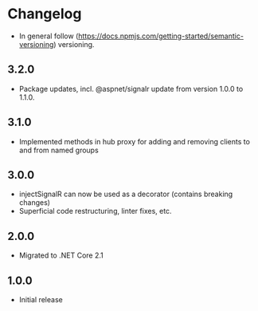 # Changelog

* In general follow (https://docs.npmjs.com/getting-started/semantic-versioning) versioning.
## <next>

## 3.2.0
* Package updates, incl. @aspnet/signalr update from version 1.0.0 to 1.1.0.

## 3.1.0
* Implemented methods in hub proxy for adding and removing clients to and from named groups

## 3.0.0
* injectSignalR can now be used as a decorator (contains breaking changes)
* Superficial code restructuring, linter fixes, etc.

## 2.0.0
* Migrated to .NET Core 2.1

## 1.0.0
* Initial release
